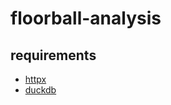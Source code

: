 # floorball-analysis

## requirements

- [httpx](https://www.python-httpx.org/)
- [duckdb](https://duckdb.org/)
